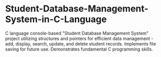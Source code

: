 # Student-Database-Management-System-in-C-Language
C language console-based "Student Database Management System" project utilizing structures and pointers for efficient data management - add, display, search, update, and delete student records. Implements file saving for future use. Demonstrates fundamental C programming skills.
